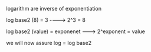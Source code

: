 logarithm are inverse of exponentiation

log base2 (8) = 3 ----> 2^3 = 8

log base2 (value) = exponenet ---> 2^exponent = value

we will now assure log = log base2

